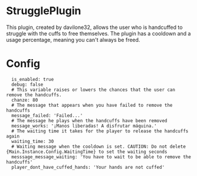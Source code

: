 # StrugglePlugin
This plugin, created by davilone32, allows the user who is handcuffed to struggle with the cuffs to free themselves. The plugin has a cooldown and a usage percentage, meaning you can't always be freed.


# Config
```
  is_enabled: true
  debug: false
  # This variable raises or lowers the chances that the user can remove the handcuffs.
  chanze: 80
  # The message that appears when you have failed to remove the handcuffs
  message_failed: 'Failed...'
  # The message he plays when the handcuffs have been removed
  message_works: '¡Manos liberadas! A disfrutar máquina.'
  # The waiting time it takes for the player to release the handcuffs again
  waiting_time: 30
  # Waiting message when the cooldown is set. CAUTION: Do not delete {Main.Instance.Config.WaitingTime} to set the waiting seconds
  messsage_message_waiting: 'You have to wait to be able to remove the handcuffs'
  player_dont_have_cuffed_hands: 'Your hands are not cuffed'
```

